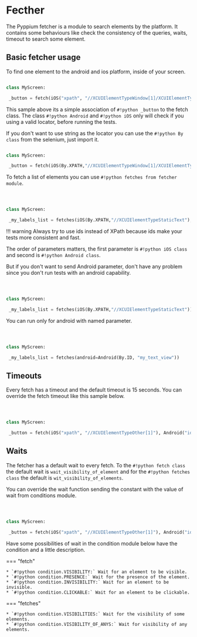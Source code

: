 # Fecther

The Pyppium fetcher is a module to search elements by the platform. It contains some behaviours like check the consistency of the queries, waits, timeout to search some element.

## Basic fetcher usage

To find one element to the android and ios platform, inside of your screen.

```python

class MyScreen:

 _button = fetch(iOS("xpath", "//XCUIElementTypeWindow[1]/XCUIElementTypeOther[1]"), Android("id", "my_button"))

```

This sample above its a simple association of `#!python _button` to the fetch class. 
The class `#!python Android` and `#!python iOS` only will check if you using a valid locator, before running the tests.

If you don't want to use string as the locator you can use the `#!python By class` from the selenium, just import it.

```python

class MyScreen:

 _button = fetch(iOS(By.XPATH,"//XCUIElementTypeWindow[1]/XCUIElementTypeButton"), Android(By.ID, "my_button"))

```

To fetch a list of elements you can use `#!python fetches from fetcher module`.

```python



class MyScreen:

 _my_labels_list = fetches(iOS(By.XPATH,"//XCUIElementTypeStaticText"), Android(By.ID, "my_text_view"))


```

!!! warning
    Always try to use ids instead of XPath because ids make your tests more consistent and fast.


The order of parameters matters, the first parameter is `#!python iOS class` and second is `#!python Android class`. 

But if you don't want to send Android parameter, don't have any problem since you don't run tests with an android capability.


```python



class MyScreen:

 _my_labels_list = fetches(iOS(By.XPATH,"//XCUIElementTypeStaticText"))


```

You can run only for android with named parameter.

```python



class MyScreen:

 _my_labels_list = fetches(android=Android(By.ID, "my_text_view"))


```

## Timeouts

Every fetch has a timeout and the default timeout is 15 seconds. You can override the fetch timeout like this sample below.

```python



class MyScreen:

 _button = fetch(iOS("xpath", "//XCUIElementTypeOther[1]"), Android("id", "my_button"), timeout=20)


```

## Waits

The fetcher has a default wait to every fetch. To the `#!python fetch class` the default wait is `wait_visibility_of_element`
and for the `#!python fetches class` the default is `wit_visibility_of_elements`. 

You can override the wait function sending the constant with the value of wait from conditions module.


```python



class MyScreen:

 _button = fetch(iOS("xpath", "//XCUIElementTypeOther[1]"), Android("id", "my_button"), wait_condition=PRESENCE)


```

Have some possibilities of wait in the condition module below have the condition and a little description.

=== "fetch"

    * `#!python condition.VISIBILITY:` Wait for an element to be visible.
    * `#!python condition.PRESENCE:` Wait for the presence of the element.
    * `#!python condition.INVISIBILITY:` Wait for an element to be invisible.
    * `#!python condition.CLICKABLE:` Wait for an element to be clickable.
    

=== "fetches"

    * `#!python condition.VISIBILITIES:` Wait for the visibility of some elements.
    * `#!python condition.VISIBILITY_OF_ANYS:` Wait for visibility of any elements.


<br/>


